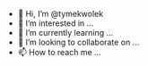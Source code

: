 - 👋 Hi, I’m @tymekwolek
- 👀 I’m interested in ...
- 🌱 I’m currently learning ...
- 💞️ I’m looking to collaborate on ...
- 📫 How to reach me ...

<!---
tymekwolek/tymekwolek is a ✨ special ✨ repository because its `README.md` (this file) appears on your GitHub profile.
You can click the Preview link to take a look at your changes.
--->
